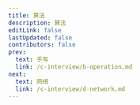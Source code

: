 ```yaml
---
title: 算法
description: 算法
editLink: false
lastUpdated: false
contributors: false
prev:
  text: 手写
  link: /c-interview/b-operation.md
next:
  text: 网络
  link: /c-interview/d-network.md
---
```

